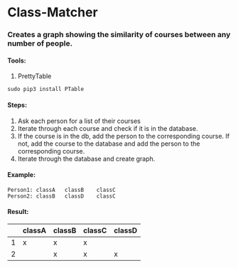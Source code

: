 # Class-Matcher

### Creates a graph showing the similarity of courses between any number of people.

#### Tools:
1. PrettyTable
```
sudo pip3 install PTable
```

#### Steps:
1. Ask each person for a list of their courses
2. Iterate through each course and check if it is in the database.
3. If the course is in the db, add the person to the corresponding course. If not, add the course to the database and add the person to the corresponding course.
4. Iterate through the database and create graph.

#### Example:
```
Person1: classA   classB    classC
Person2: classB   classD    classC
```
#### Result:

|   | classA  | classB  | classC  | classD  |
|---|---|---|---|---|
| 1  | x  | x  | x  |   |
| 2  |   | x  | x  | x  |
